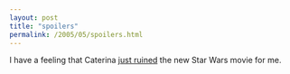 ```yaml
---
layout: post
title: "spoilers"
permalink: /2005/05/spoilers.html
---
```


<p>I have a feeling that Caterina <a title="Stewart had a great idea for an invention" href="http://www.caterina.net/archive/000806.html">just ruined</a> the new Star Wars movie for me.</p>



